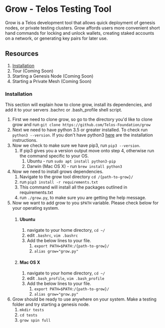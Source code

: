 # Grow - Telos Testing Tool

Grow is a Telos development tool that allows quick deployment of genesis nodes, or private testing clusters. Grow affords users more convenient short hand commands for locking and unlock wallets, creating staked accounts on a network, or generating key pairs for later use.

## Resources

1. [Installation](#Installation)
2. Tour (Coming Soon)
3. Starting a Genesis Node (Coming Soon)
4. Starting a Private Mesh (Coming Soon)

### Installation

This section will explain how to clone grow, install its dependencies, and add it to your servers .bachrc or .bash_profile shell script.

1. First we need to clone grow, so go to the directory you'd like to clone grow and run `git clone https://github.com/Telos-Foundation/grow`
2. Next we need to have python 3.5 or greater installed. To check run `python3 --version`. If you don't have python3 [here](https://realpython.com/installing-python/) are the installation instructions.
3. Now we check to make sure we have pip3, run `pip3 --version`.
    1. If pip3 gives you a version output move onto step 4, otherwise run the command specific to your OS.
        1. Ubuntu - run `sudo apt install python3-pip`
        2. Darwin (Mac OS X) - run `brew install python3`
4. Now we need to install grows dependencies.
    1. Navigate to the grow tool directory `cd /{path-to-grow}/`
    2. run `pip3 install -r requirements.txt`
    3. This command will install all the packages outlined in requirements.txt
    4. run `./grow.py`, to make sure you are getting the help message.
5. Now we want to add grow to you `$PATH` variable. Please check below for your operating system.
    1. #### Ubuntu
        1. navigate to your home directory, `cd ~/`
        2. edit `.bashrc`, `vim .bashrc`
        3. Add the below lines to your file.
            1. `export PATH=$PATH:/{path-to-grow}/`
            2. `alias grow="grow.py"`
    2. #### Mac OS X
        1. navigate to your home directory, `cd ~/`
        2. edit `.bash_profile`, `vim .bash_profile`
        3. Add the below lines to your file.
            1. `export PATH=$PATH:/{path-to-grow}/`
            2. `alias grow="grow.py"`
6. Grow should be ready to use anywhere on your system. Make a testing folder and try starting a genesis node.
    1. `mkdir tests`
    2. `cd tests`
    3. `grow spin full`
